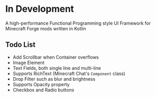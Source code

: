 # In Development
A high-performance Functional Programming style UI Framework for Minecraft Forge mods written in Kotlin

## Todo List
* Add Scrollbar when Container overflows
* Image Element
* Text Fields, both single line and multi-line
* Supports RichText (Minecraft Chat's `Component` class)
* Drop Filter such as blur and brightness
* Supports Opacity property
* Checkbox and Radio buttons